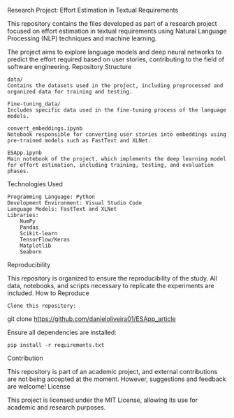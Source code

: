 Research Project: Effort Estimation in Textual Requirements

This repository contains the files developed as part of a research project focused on effort estimation in textual requirements using Natural Language Processing (NLP) techniques and machine learning.

The project aims to explore language models and deep neural networks to predict the effort required based on user stories, contributing to the field of software engineering.
Repository Structure

    data/
    Contains the datasets used in the project, including preprocessed and organized data for training and testing.

    Fine-tuning_data/
    Includes specific data used in the fine-tuning process of the language models.

    convert_embeddings.ipynb
    Notebook responsible for converting user stories into embeddings using pre-trained models such as FastText and XLNet.

    ESApp.ipynb
    Main notebook of the project, which implements the deep learning model for effort estimation, including training, testing, and evaluation phases.

Technologies Used

    Programming Language: Python
    Development Environment: Visual Studio Code
    Language Models: FastText and XLNet
    Libraries:
        NumPy
        Pandas
        Scikit-learn
        TensorFlow/Keras
        Matplotlib
        Seaborn

Reproducibility

This repository is organized to ensure the reproducibility of the study. All data, notebooks, and scripts necessary to replicate the experiments are included.
How to Reproduce

    Clone this repository:

git clone https://github.com/danieloliveira01/ESApp_article

Ensure all dependencies are installed:

    pip install -r requirements.txt

    
Contribution

This repository is part of an academic project, and external contributions are not being accepted at the moment. However, suggestions and feedback are welcome!
License

This project is licensed under the MIT License, allowing its use for academic and research purposes.